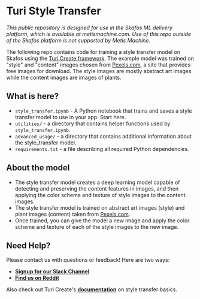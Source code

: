# Turi Style Transfer

_This public repository is designed for use in the Skafos ML delivery platform, which is available at metismachine.com. Use of this repo outside of the Skafos platform is not supported by Metis Machine._

The following repo contains code for training a style transfer model on Skafos using the [Turi Create framework](https://apple.github.io/turicreate/docs/userguide/styke_transfer/).  The example model was trained on "style" and "content" images chosen from [Pexels.com](www.pexels.com), a site that provides free images for download. The style images are mostly abstract art images while the content images are images of plants. 
  
## What is here?
-  `style_transfer.ipynb` - A Python notebook that trains and saves a style transfer model to use in your app. Start here.
-  `utilities/` - a directory that contains helper functions used by `style_transfer.ipynb`.
-  `advanced_usage/` - a directory that contains additional information about the style_transfer model.
-  `requirements.txt` - a file describing all required Python dependencies.

## About the model
-  The style transfer model creates a deep learning model capable of detecting and preserving the content features in images, and then applying the color scheme and texture of style images to the content images.
-  The style transfer model is trained on abstract art images (style) and plant images (content) taken from [Pexels.com](www.pexels.com).
-  Once trained, you can give the model a new image and apply the color scheme and texture of each of the style images to the new image.

## Need Help?
Please contact us with questions or feedback! Here are two ways:


-  [**Signup for our Slack Channel**](https://skafosai.slack.com/)
-  [**Find us on Reddit**](https://reddit.com/r/skafos) 

Also check out Turi Create's [**documentation**](https://apple.github.io/turicreate/docs/userguide/style_transfer/) on style transfer basics.
